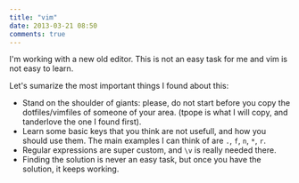 ```yaml
---
title: "vim"
date: 2013-03-21 08:50
comments: true
---
```


I'm working with a new old editor. This is not an easy task for me and vim is
not easy to learn.

Let's sumarize the most important things I found about this:

- Stand on the shoulder of giants: please, do not start before you copy the
  dotfiles/vimfiles of someone of your area. (tpope is what I will copy, and
  tanderlove the one I found first).
- Learn some basic keys that you think are not usefull, and how you should use
  them. The main examples I can think of are `.`, `f`, `n`, `*`, `r`.
- Regular expressions are super custom, and `\v` is really needed there.
- Finding the solution is never an easy task, but once you have the solution,
  it keeps working.
